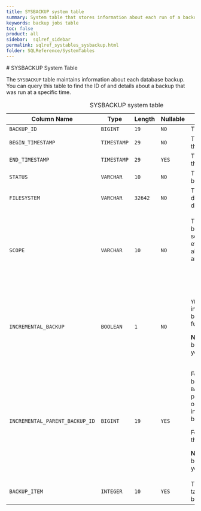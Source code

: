 ```yaml
---
title: SYSBACKUP system table
summary: System table that stores information about each run of a backup job for the database.
keywords: backup jobs table
toc: false
product: all
sidebar:  sqlref_sidebar
permalink: sqlref_systables_sysbackup.html
folder: SQLReference/SystemTables
---
```

<section>
<div class="TopicContent" data-swiftype-index="true" markdown="1">
# SYSBACKUP System Table

The `SYSBACKUP` table maintains information about each database backup.
You can query this table to find the ID of and details about a backup
that was run at a specific time.

<table>
                <caption>SYSBACKUP system table</caption>
                <col />
                <col />
                <col />
                <col />
                <col />
                <thead>
                    <tr>
                        <th>Column Name</th>
                        <th>Type</th>
                        <th>Length</th>
                        <th>Nullable</th>
                        <th>Contents</th>
                    </tr>
                </thead>
                <tbody>
                    <tr>
                        <td><code>BACKUP_ID </code></td>
                        <td><code>BIGINT</code></td>
                        <td><code>19</code></td>
                        <td><code>NO</code></td>
                        <td>The backup ID</td>
                    </tr>
                    <tr>
                        <td><code>BEGIN_TIMESTAMP </code></td>
                        <td><code>TIMESTAMP</code></td>
                        <td><code>29</code></td>
                        <td><code>NO</code></td>
                        <td>The start time of the backup</td>
                    </tr>
                    <tr>
                        <td><code>END_TIMESTAMP </code></td>
                        <td><code>TIMESTAMP</code></td>
                        <td><code>29</code></td>
                        <td><code>YES</code></td>
                        <td>The end time of the backup</td>
                    </tr>
                    <tr>
                        <td><code>STATUS</code></td>
                        <td><code>VARCHAR</code></td>
                        <td><code>10</code></td>
                        <td><code>NO</code></td>
                        <td>The status of the backup</td>
                    </tr>
                    <tr>
                        <td><code>FILESYSTEM </code></td>
                        <td><code>VARCHAR</code></td>
                        <td><code>32642</code></td>
                        <td><code>NO</code></td>
                        <td>The backup destination directory</td>
                    </tr>
                    <tr>
                        <td><code>SCOPE </code></td>
                        <td><code>VARCHAR</code></td>
                        <td><code>10</code></td>
                        <td><code>NO</code></td>
                        <td>
                            <p class="noSpaceAbove">The scope of the backup: database, schemas, tables, etc. The current allowable values are:</p>
                            <ul>
                                <li><code>D</code> for the entire database</li>
                            </ul>
                        </td>
                    </tr>
                    <tr>
                        <td><code>INCREMENTAL_BACKUP</code></td>
                        <td><code>BOOLEAN</code></td>
                        <td><code>1</code></td>
                        <td><code>NO</code></td>
                        <td>
                            <p><code>YES</code> for incremental backups, <code>NO</code> for full backups</p>
                            <p><strong>NOTE:</strong> Incremental backups are not yet available.</p>
                        </td>
                    </tr>
                    <tr>
                        <td><code>INCREMENTAL_PARENT_BACKUP_ID</code></td>
                        <td><code>BIGINT</code></td>
                        <td><code>19</code></td>
                        <td><code>YES</code></td>
                        <td>
                            <p class="noSpaceAbove">For an incremental backup, this is the  <code>BACKUP_ID</code> of the previous backup on which this incremental backup is based.</p>
                            <p>For full backups, this is <code>-1</code>.</p>
                            <p><strong>NOTE:</strong> Incremental backups are not yet available.</p>
                        </td>
                    </tr>
                    <tr>
                        <td><code>BACKUP_ITEM</code></td>
                        <td><code>INTEGER</code></td>
                        <td><code>10</code></td>
                        <td><code>YES</code></td>
                        <td>The number of tables that were backed up.</td>
                    </tr>
                </tbody>
            </table>
</div>
</section>

